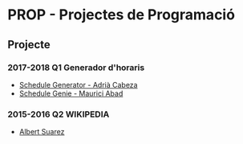 # PROP - Projectes de Programació
## Projecte
### 2017-2018 Q1 Generador d'horaris
- [Schedule Generator - Adrià Cabeza](https://github.com/adriacabeza/Schedule-Generator)
- [Schedule Genie - Maurici Abad](https://github.com/mauriciabad/PROP_2018-2019_Q1)
### 2015-2016 Q2 WIKIPEDIA
- [Albert Suarez](https://github.com/AlbertSuarez/Wikipedia-PROP)
